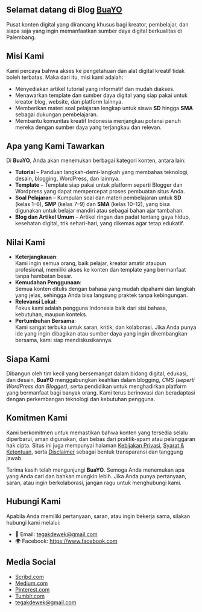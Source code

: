 <h2>Selamat datang di Blog <a href="https://www.buayo.com/">BuaYO</a></h2>
<p>Pusat konten digital yang dirancang khusus bagi kreator, pembelajar, dan siapa saja yang ingin memanfaatkan sumber daya digital berkualitas di Palembang.</p>

<h2>Misi Kami</h2>
<p>Kami percaya bahwa akses ke pengetahuan dan alat digital kreatif tidak boleh terbatas. Maka dari itu, misi kami adalah:</p>
<ul>
  <li>Menyediakan artikel tutorial yang informatif dan mudah diakses.</li>
  <li>Menawarkan template dan sumber daya digital yang siap pakai untuk kreator blog, website, dan platform lainnya.</li>
  <li>Memberikan materi soal pelajaran lengkap untuk siswa <b>SD</b> hingga <b>SMA</b> sebagai dukungan pembelajaran.</li>
  <li>Membantu komunitas kreatif Indonesia menjangkau potensi penuh mereka dengan sumber daya yang terjangkau dan relevan.</li>
</ul>

<h2>Apa yang Kami Tawarkan</h2>
<p>Di <b>BuaYO</b>, Anda akan menemukan berbagai kategori konten, antara lain:</p>
<ul>
  <li><b>Tutorial</b> – Panduan langkah-demi-langkah yang membahas teknologi, desain, blogging, WordPress, dan lainnya.</li>
  <li><b>Template</b> – Template siap pakai untuk platform seperti Blogger dan Wordpress yang dapat mempercepat proses pembuatan situs Anda.</li>
  <li><b>Soal Pelajaran</b> – Kumpulan soal dan materi pembelajaran untuk <b>SD</b> (kelas 1–6), <b>SMP</b> (kelas 7–9) dan <b>SMA</b> (kelas 10–12), yang bisa digunakan untuk belajar mandiri atau sebagai bahan ajar tambahan.</li>
  <li><b>Blog dan Artikel Umum</b> – Artikel ringan dan padat tentang gaya hidup, kesehatan digital, trik sehari-hari, yang dikemas agar tetap edukatif.</li>
</ul>

<h2>Nilai Kami</h2>
<ul>
  <li><b>Keterjangkauan</b>:<br /> Kami ingin semua orang, baik pelajar, kreator amatir ataupun profesional, memiliki akses ke konten dan template yang bermanfaat tanpa hambatan besar.</li>
  <li><b>Kemudahan Penggunaan</b>:<br /> Semua konten ditulis dengan bahasa yang mudah dipahami dan langkah yang jelas, sehingga Anda bisa langsung praktek tanpa kebingungan.</li>
  <li><b>Relevansi Lokal</b>:<br /> Fokus kami adalah pengguna Indonesia baik dari sisi bahasa, kebutuhan, maupun konteks.</li>
  <li><b>Pertumbuhan Bersama</b>:<br /> Kami sangat terbuka untuk saran, kritik, dan kolaborasi. Jika Anda punya ide yang ingin dibagikan atau sumber daya yang ingin dikembangkan bersama, kami siap mendiskusikannya.</li>
</ul>

<h2>Siapa Kami</h2>
<p>Dibangun oleh tim kecil yang bersemangat dalam bidang digital, edukasi, dan desain, <b>BuaYO</b> menggabungkan keahlian dalam blogging, <i>CMS (seperti WordPress dan Blogger)</i>, serta pendidikan untuk menghadirkan platform yang bermanfaat bagi banyak orang. Kami terus berinovasi dan beradaptasi dengan perkembangan teknologi dan kebutuhan pengguna.</p>

<h2>Komitmen Kami</h2>
<p>Kami berkomitmen untuk memastikan bahwa konten yang tersedia selalu diperbarui, aman digunakan, dan bebas dari praktik-spam atau pelanggaran hak cipta. Situs ini juga mempunyai halaman <a href="https://www.buayo.com/p/privacy.html">Kebijakan Privasi</a>, <a href="https://www.buayo.com/p/terms.html">Syarat &amp; Ketentuan</a>, serta <a href="https://www.buayo.com/p/disclaimer.html">Disclaimer</a> sebagai bentuk transparansi dan tanggung jawab.</p>

<p>Terima kasih telah mengunjungi <b>BuaYO</b>. Semoga Anda menemukan apa yang Anda cari dan bahkan mungkin lebih. Jika Anda punya pertanyaan, saran, atau ingin berkolaborasi, jangan ragu untuk menghubungi kami.</p>

<h2>Hubungi Kami</h2>
<p>Apabila Anda memiliki pertanyaan, saran, atau ingin bekerja sama, silakan hubungi kami melalui:</p>
<ul>
  <li>📧 Email: <a href="mailto:tegakdewek@gmail.com" rel="nofollow">tegakdewek@gmail.com</a></li>
  <li>🌍 Facebook: <a href="https://www.facebook.com/frogmanindonesia" rel="nofollow" target="_blank">https://www.facebook.com</a></li>
</ul>

<h2>Media Social</h2>
<ul>
  <li><a href="https://www.scribd.com/user/673436576">Scribd.com</a></li>
  <li><a href="https://buayo.medium.com/">Medium.com</a></li>
  <li><a href="https://id.pinterest.com/buayoooo">Pinterest.com</a></li>
  <li><a href="https://buayoo.tumblr.com/archive">Tumblr.com</a></li>
  <li><a href="">tegakdewek@gmail.com</a></li>
</ul>
